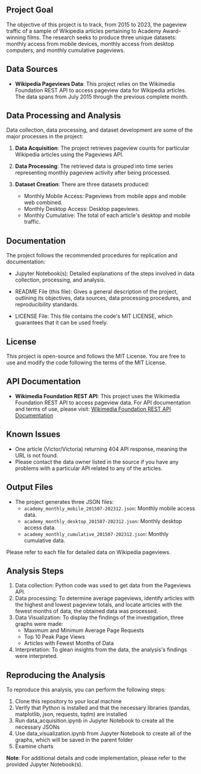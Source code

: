 ## Project Goal

The objective of this project is to track, from 2015 to 2023, the pageview traffic of a sample of Wikipedia articles pertaining to Academy Award-winning films. The research seeks to produce three unique datasets: monthly access from mobile devices, monthly access from desktop computers, and monthly cumulative pageviews.

## Data Sources

- **Wikipedia Pageviews Data**: This project relies on the Wikimedia Foundation REST API to access pageview data for Wikipedia articles. The data spans from July 2015 through the previous complete month.

## Data Processing and Analysis

Data collection, data processing, and dataset development are some of the major processes in the project:

1. **Data Acquisition**: The project retrieves pageview counts for particular Wikipedia articles using the Pageviews API.

2. **Data Processing**: The retrieved data is grouped into time series representing monthly pageview activity after being processed.

3. **Dataset Creation**: There are three datasets produced:
   - Monthly Mobile Access: Pageviews from mobile apps and mobile web combined.
   - Monthly Desktop Access: Desktop pageviews.
   - Monthly Cumulative: The total of each article's desktop and mobile traffic.

## Documentation

The project follows the recommended procedures for replication and documentation:

- Jupyter Notebook(s): Detailed explanations of the steps involved in data collection, processing, and analysis.

- README File (this file): Gives a general description of the project, outlining its objectives, data sources, data processing procedures, and reproducibility standards.

- LICENSE File: This file contains the code's MIT LICENSE, which guarantees that it can be used freely.

## License

This project is open-source and follows the MIT License. You are free to use and modify the code following the terms of the MIT License.

## API Documentation

- **Wikimedia Foundation REST API**: This project uses the Wikimedia Foundation REST API to access pageview data. For API documentation and terms of use, please visit: [Wikimedia Foundation REST API Documentation](https://www.mediawiki.org/wiki/REST_API#Terms_and_conditions)

## Known Issues

- One article (Victor/Victoria) returning 404 API response, meaning the URL is not found.
- Please contact the data owner listed in the source if you have any problems with a particular API related to any of the articles.

## Output Files

- The project generates three JSON files:
  - `academy_monthly_mobile_201507-202312.json`: Monthly mobile access data.
  - `academy_monthly_desktop_201507-202312.json`: Monthly desktop access data.
  - `academy_monthly_cumulative_201507-202312.json`: Monthly cumulative data.

Please refer to each file for detailed data on Wikipedia pageviews.

## Analysis Steps

1. Data collection: Python code was used to get data from the Pageviews API.
2. Data processing: To determine average pageviews, identify articles with the highest and lowest pageview totals, and locate articles with the fewest months of data, the obtained data was processed.
3. Data Visualization: To display the findings of the investigation, three graphs were made:
   - Maximum and Minimum Average Page Requests
   - Top 10 Peak Page Views
   - Articles with Fewest Months of Data
4. Interpretation: To glean insights from the data, the analysis's findings were interpreted.

## Reproducing the Analysis

To reproduce this analysis, you can perform the following steps:

1. Clone this repository to your local machine
2. Verify that Python is installed and that the necessary libraries (pandas, matplotlib, json, requests, tqdm) are installed
3. Run data_acquisition.ipynb in Jupyter Notebook to create all the necessary JSONs
4. Use data_visualization.ipynb from Jupyter Notebook to create all of the graphs, which will be saved in the parent folder
5. Examine charts

**Note**: For additional details and code implementation, please refer to the provided Jupyter Notebook(s).
